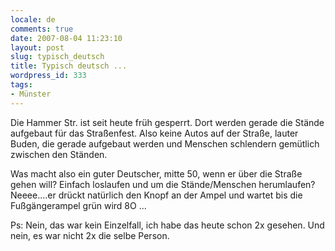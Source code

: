 ```yaml
---
locale: de
comments: true
date: 2007-08-04 11:23:10
layout: post
slug: typisch_deutsch
title: Typisch deutsch ...
wordpress_id: 333
tags:
- Münster
---
```


Die Hammer Str. ist seit heute früh gesperrt. Dort werden gerade die Stände
aufgebaut für das Straßenfest. Also keine Autos auf der Straße, lauter Buden,
die gerade aufgebaut werden und Menschen schlendern gemütlich zwischen den
Ständen.

Was macht also ein guter Deutscher, mitte 50, wenn er über die Straße gehen
will? Einfach loslaufen und um die Stände/Menschen herumlaufen? Neeee....er
drückt natürlich den Knopf an der Ampel und wartet bis die Fußgängerampel grün
wird 8O ...

Ps: Nein, das war kein Einzelfall, ich habe das heute schon 2x gesehen. Und
nein, es war nicht 2x die selbe Person.
